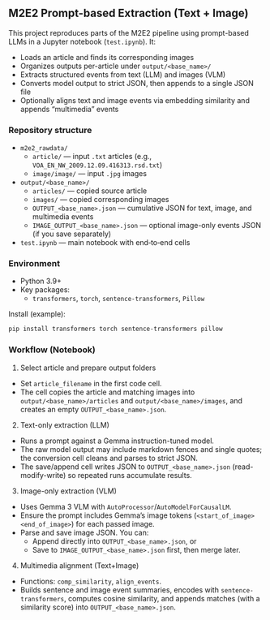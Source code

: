 ## M2E2 Prompt-based Extraction (Text + Image)

This project reproduces parts of the M2E2 pipeline using prompt-based LLMs in a Jupyter notebook (`test.ipynb`). It:
- Loads an article and finds its corresponding images
- Organizes outputs per-article under `output/<base_name>/`
- Extracts structured events from text (LLM) and images (VLM)
- Converts model output to strict JSON, then appends to a single JSON file
- Optionally aligns text and image events via embedding similarity and appends “multimedia” events

### Repository structure
- `m2e2_rawdata/`
  - `article/` — input `.txt` articles (e.g., `VOA_EN_NW_2009.12.09.416313.rsd.txt`)
  - `image/image/` — input `.jpg` images
- `output/<base_name>/`
  - `articles/` — copied source article
  - `images/` — copied corresponding images
  - `OUTPUT_<base_name>.json` — cumulative JSON for text, image, and multimedia events
  - `IMAGE_OUTPUT_<base_name>.json` — optional image-only events JSON (if you save separately)
- `test.ipynb` — main notebook with end‑to‑end cells

### Environment
- Python 3.9+
- Key packages:
  - `transformers`, `torch`, `sentence-transformers`, `Pillow`

Install (example):
```bash
pip install transformers torch sentence-transformers pillow
```

### Workflow (Notebook)
1) Select article and prepare output folders
- Set `article_filename` in the first code cell.
- The cell copies the article and matching images into `output/<base_name>/articles` and `output/<base_name>/images`, and creates an empty `OUTPUT_<base_name>.json`.

2) Text-only extraction (LLM)
- Runs a prompt against a Gemma instruction-tuned model.
- The raw model output may include markdown fences and single quotes; the conversion cell cleans and parses to strict JSON.
- The save/append cell writes JSON to `OUTPUT_<base_name>.json` (read-modify-write) so repeated runs accumulate results.

3) Image-only extraction (VLM)
- Uses Gemma 3 VLM with `AutoProcessor`/`AutoModelForCausalLM`.
- Ensure the prompt includes Gemma’s image tokens (`<start_of_image><end_of_image>`) for each passed image.
- Parse and save image JSON. You can:
  - Append directly into `OUTPUT_<base_name>.json`, or
  - Save to `IMAGE_OUTPUT_<base_name>.json` first, then merge later.

4) Multimedia alignment (Text+Image)
- Functions: `comp_similarity`, `align_events`.
- Builds sentence and image event summaries, encodes with `sentence-transformers`, computes cosine similarity, and appends matches (with a similarity score) into `OUTPUT_<base_name>.json`.



